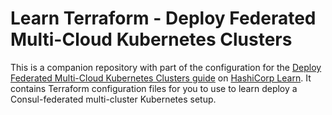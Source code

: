 # Learn Terraform - Deploy Federated Multi-Cloud Kubernetes Clusters

This is a companion repository with part of the configuration for the [Deploy
Federated Multi-Cloud Kubernetes Clusters
guide](https://learn.hashicorp.com/tutorials/terraform/multicloud-kubernetes)
on [HashiCorp Learn](https://learn.hashicorp.com/). It contains Terraform
configuration files for you to use to learn deploy a Consul-federated
multi-cluster Kubernetes setup.
